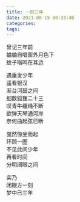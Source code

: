 ```yaml
---
title: 一刻三年
date: 2021-08-15 00:33:46
categories:
tags:
---
```


<!--more-->
曾记三年前  
蛐蛐自唱窗外月色下  
蚊子嗡鸣在耳边  

遇垂发少年  
遥看银汉  
渐台河鼓之间  
细数狐狸二十三  
叹青牛缰绳不断  
欲弹天琴通河岸  
奈何曲起弦已断  

戛然惊坐而起  
环顾一圈  
不见此间少年  
再看时间  
分明闭眼之间  

实乃  
闭眼方一刻  
梦中已三年  
